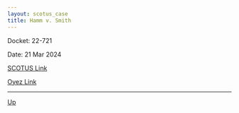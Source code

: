 ```yaml
---
layout: scotus_case
title: Hamm v. Smith
---
```


Docket: 22-721

Date: 21 Mar 2024

[SCOTUS Link](https://www.supremecourt.gov/opinions/23pdf/601us1r05_1qm2.pdf)

[Oyez Link](https://www.oyez.org/cases/2024/22-721)

---

[Up](./README.md)